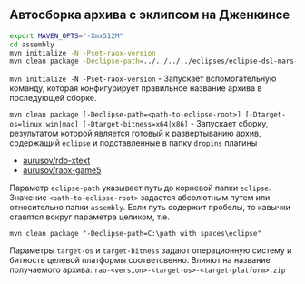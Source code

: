 ## Автосборка архива с эклипсом на Дженкинсе
``` bash
export MAVEN_OPTS="-Xmx512M"
cd assembly
mvn initialize -N -Pset-raox-version
mvn clean package -Declipse-path=../../../../eclipses/eclipse-dsl-mars-1-linux-gtk-x64 -Dtarget-os=linux -Dtarget-bitness=x64
```

`mvn initialize -N -Pset-raox-version` - Запускает вспомогательную команду, которая конфигурирует правильное название архива в последующей сборке.

`mvn clean package [-Declipse-path=<path-to-eclipse-root>] [-Dtarget-os=linux|win|mac] [-Dtarget-bitness=x64|x86]` - Запускает сборку, результатом которой является готовый к развертыванию архив, содержащий ```eclipse``` и подставленные в папку `dropins` плагины
- [aurusov/rdo-xtext](https://github.com/aurusov/rdo-xtext)
- [aurusov/raox-game5](https://github.com/aurusov/raox-game5)

Параметр `eclipse-path` указывает путь до корневой папки `eclipse`. Значение `<path-to-eclipse-root>` задается абсолютным путем или относительно папки `assembly`.
Если путь содержит пробелы, то кавычки ставятся вокруг параметра целиком, т.е.
```
mvn clean package "-Declipse-path=C:\path with spaces\eclipse"
```

Параметры ```target-os``` и ```target-bitness``` задают операционную систему и битность целевой платформы соответсвенно. Влияют на название получаемого архива: ```rao-<version>-<target-os>-<target-platform>.zip```
